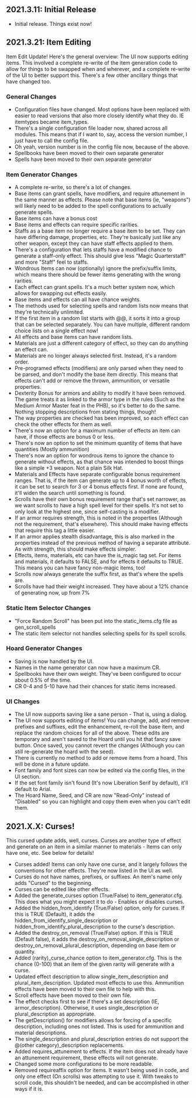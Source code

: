 ## 2021.3.11: Initial Release
* Initial release. Things exist now!
## 2021.3.21: Item Editing
Item Edit Update! Here's the general overview: The UI now supports editing items. This involved a complete re-write of the item generation code to allow for things to be swapped when and wherever, and a complete re-write of the UI to better support this. There's a few other ancillary things that have changed too.
### General Changes
* Configuration files have changed. Most options have been replaced with easier to read versions that also more closely identify what they do. IE itemtypes became item_types.
* There's a single configuration file loader now, shared across all modules. This means that if I want to, say, access the version number, I just have to call the config file.
* Oh yeah, version number is in the config file now, because of the above.
* Spellbooks have been moved to their own separate generator
* Spells have been moved to their own separate generator
### Item Generator Changes
* A complete re-write, so there's a lot of changes.
* Base items can grant spells, have modifiers, and require attunement in the same manner as effects. Please note that base items (ie, "weapons") will likely need to be added to the spell configurations to actually generate spells.
* Base items can have a bonus cost
* Base items and effects can require specific rarities.
* Staffs as a base item no longer require a base item to be set. They can have differing damage, properties, etc. They're basically just like any other weapon, except they can have staff effects applied to them.
* There's a configuration that lets staffs have a modified chance to generate a staff-only effect. This should give less "Magic Quarterstaff" and more "Staff" feel to staffs.
* Wondrous Items can now (optionally) ignore the prefix/suffix limits, which means there should be fewer items generating with the wrong rarities.
* Each effect can grant spells. It's a much better system now, which allows for swapping out effects easily.
* Base items and effects can all have chance weights.
* The methods used for selecting spells and random lists now means that they're technically unlimited.
* If the first item in a random list starts with @@, it sorts it into a group that can be selected separately. You can have multiple, different random choice lists on a single effect now!
* All effects and base items can have random lists.
* Materials are just a different category of effect, so they can do anything an effect can.
* Materials are no longer always selected first. Instead, it's a random order.
* Pre-programed effects (modifiers) are only parsed when they need to be parsed, and don't modify the base item directly. This means that effects can't add or remove the thrown, ammunition, or versatile properties.
* Dexterity Bonus for armors and ability to modify it have been removed. The game treats it as linked to the armor type in the rules (Such as the Medium Armor Master feat in the PHB), so it's better to do the same. Nothing stopping descriptions from stating things, though!
* The way properties are checked has been improved, so each effect can check the other effects for them as well.
* There's now an option for a maximum number of effects an item can have, if those effects are bonus 0 or less.
* There's now an option to set the minimum quantity of items that have quantities (Mostly ammunition)
* There's now an option for wondrous items to ignore the chance to generate without effects, as that chance was intended to boost things like a simple +3 weapon. Not a plain Silk Hat.
* Materials and Effects have separate configurable bonus requirement ranges. That is, if the item can generate up to 4 bonus worth of effects, it can be set to search for 3 or 4 bonus effects first. If none are found, it'll widen the search until something is found. 
* Scrolls have their own bonus requirement range that's set narrower, as we want scrolls to have a high spell level for their spells. It's not set to only look at the highest one, since self-casting is a modifier.
* If an armor requires strength, this is noted in the properties (Although not the requirement, that's elsewhere). This should make having effects that require this tag a little easier.
* If an armor applies stealth disadvantage, this is also marked in the properties instead of the previous method of having a separate attribute. As with strength, this should make effects simpler.
* Effects, items, materials, etc can have the is_magic tag set. For items and materials, it defaults to FALSE, and for effects it defaults to TRUE. This means you can have fancy non-magic items, too!
* Scrolls now always generate the suffix first, as that's where the spells are.
* Scrolls have had their weight increased. They have about a 12% chance of generating now, up from 7%
### Static Item Selector Changes
* "Force Random Scroll" has been put into the static_items.cfg file as gen_scroll_spells
* The static item selector not handles selecting spells for its spell scrolls.
### Hoard Generator Changes
* Saving is now handled by the UI.
* Names in the name generator can now have a maximum CR.
* Spellbooks have their own weight. They've been configured to occur about 0.5% of the time.
* CR 0-4 and 5-10 have had their chances for static items increased.
### UI Changes
* The UI now supports saving like a sane person - That is, using a dialog.
* The UI now supports editing of items! You can change, add, and remove prefixes and suffixes, edit the enhancement, re-roll the base item, and replace the random choices for all of the above. These edits are temporary and aren't saved to the Hoard until you hit that fancy save button. Once saved, you cannot revert the changes (Although you can still re-generate the hoard with the seed).
* There is currently no method to add or remove items from a hoard. This will be done in a future update.
* Font family and font sizes can now be edited via the config files, in the UI section.
* If the set font family isn't found (It's now Liberation Serif by default), it'll default to Arial.
* The Hoard Name, Seed, and CR are now "Read-Only" instead of "Disabled" so you can highlight and copy them even when you can't edit them.
## 2021.X.X: Curses!
This cursed update adds, well, curses. Curses are another type of effect and generate on an item in a similar manner to materials - Items can only have one, etc. See below for details!
* Curses added! Items can only have one curse, and it largely follows the conventions for other effects. They're now listed in the UI as well.
* Curses do not have names, prefixes, or suffixes. An item's name only adds "Cursed" to the beginning.
* Curses can be edited like other effects.
* Added the generate_curses option (True/False) to item_generator.cfg. This does what you might expect it to do - Enables or disables curses.
* Added the hidden_from_identify (True/False) option, only for curses. If this is TRUE (Default), it adds the hidden_from_identify_single_description or hidden_from_identify_plural_description to the curse's description.
* Added the destroy_on_removal (True/False) option. If this is TRUE (Default false), it adds the destroy_on_removal_single_description or destroy_on_removal_plural_description, depending on base item or quantity.
* Added (rarity)_curse_chance option to item_generator.cfg. This is the chance (0-100) that an item of the given rarity will generate with a curse.
* Updated effect description to allow single_item_description and plural_item_description. Updated most effects to use this. Ammunition effects have been moved to their own file to help with this.
* Scroll effects have been moved to their own file.
* The effect checks first to see if there's a set description (IE, armor_description). Otherwise, it uses single_description or plural_description as appropriate.
* The getDescription() for modifiers allows for forcing of a specific description, including ones not listed. This is used for ammunition and material descriptions.
* The single_description and plural_description entries do not support the @(other category)_description replacements.
* Added requires_attunement to effects. If the item does not already have an attunement requirement, these effects will not generate.
* Changed some more configurations to be more readable.
* Removed requireaffix option for items. It wasn't being used in code, and only one effect (On scrolls) was attempting to use it. With tweaks to scroll code, this shouldn't be needed, and can be accomplished in other ways if it is.